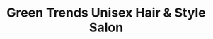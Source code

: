 ---
title: "Green Trends Unisex Hair & Style Salon"
url: /secunderabad/green-trends-unisex-hair-und-style-salon/
shop: Friseur
---